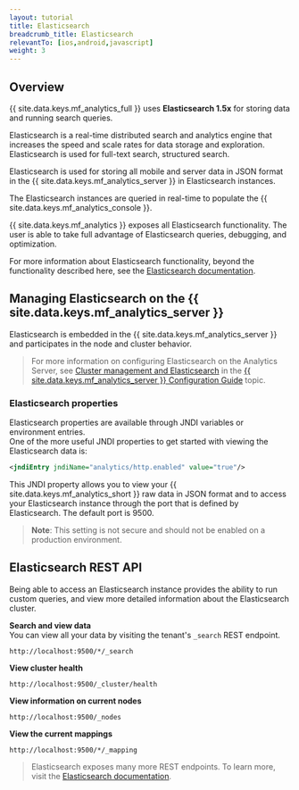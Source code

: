 ```yaml
---
layout: tutorial
title: Elasticsearch
breadcrumb_title: Elasticsearch
relevantTo: [ios,android,javascript]
weight: 3
---
```

<!-- NLS_CHARSET=UTF-8 -->
## Overview
{{ site.data.keys.mf_analytics_full }} uses  **Elasticsearch 1.5x** for storing data and running search queries.  

Elasticsearch is a real-time distributed search and analytics engine that increases the speed and scale rates for data storage and exploration. Elasticsearch is used for full-text search, structured search.

Elasticsearch is used for storing all mobile and server data in JSON format in the {{ site.data.keys.mf_analytics_server }} in Elasticsearch instances.

The Elasticsearch instances are queried in real-time to populate the {{ site.data.keys.mf_analytics_console }}.

{{ site.data.keys.mf_analytics }} exposes all Elasticsearch functionality. The user is able to take full advantage of Elasticsearch queries, debugging, and optimization.

For more information about Elasticsearch functionality, beyond the functionality described here, see the  [Elasticsearch documentation](https://www.elastic.co/guide/en/elasticsearch/reference/1.5/index.html).

## Managing Elasticsearch on the {{ site.data.keys.mf_analytics_server }}

Elasticsearch is embedded in the {{ site.data.keys.mf_analytics_server }} and participates in the node and cluster behavior.

> For more information on configuring Elasticsearch on the Analytics Server, see [Cluster management and Elasticsearch](../../installation-configuration/production/analytics/configuration#cluster-management-and-elasticsearch) in the [{{ site.data.keys.mf_analytics_server }} Configuration Guide](../../installation-configuration/production/analytics/configuration) topic.

### Elasticsearch properties
Elasticsearch properties are available through JNDI variables or environment entries.  
One of the more useful JNDI properties to get started with viewing the Elasticsearch data is:

```xml
<jndiEntry jndiName="analytics/http.enabled" value="true"/>
```

This JNDI property allows you to view your {{ site.data.keys.mf_analytics_short }} raw data in JSON format and to access your Elasticsearch instance through the port that is defined by Elasticsearch. The default port is 9500.

> **Note**: This setting is not secure and should not be enabled on a production environment.

## Elasticsearch REST API
Being able to access an Elasticsearch instance provides the ability to run custom queries, and view more detailed information about the Elasticsearch cluster.

**Search and view data**  
You can view all your data by visiting the tenant's `_search` REST endpoint.  

```
http://localhost:9500/*/_search
```

**View cluster health**  

```
http://localhost:9500/_cluster/health
```

**View information on current nodes**  

```
http://localhost:9500/_nodes
```

**View the current mappings**  

```
http://localhost:9500/*/_mapping
```

> Elasticsearch exposes many more REST endpoints. To learn more, visit the [Elasticsearch documentation](https://www.elastic.co/guide/en/elasticsearch/reference/1.5/index.html).
